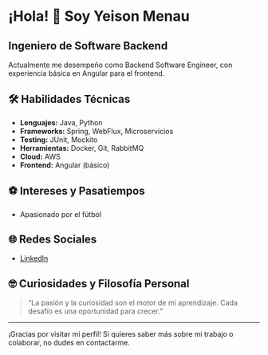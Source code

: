 # ¡Hola! 👋 Soy Yeison Menau

## **Ingeniero de Software Backend**  
Actualmente me desempeño como Backend Software Engineer, con experiencia básica en Angular para el frontend.

## 🛠️ Habilidades Técnicas

- **Lenguajes:** Java, Python
- **Frameworks:** Spring, WebFlux, Microservicios
- **Testing:** JUnit, Mockito
- **Herramientas:** Docker, Git, RabbitMQ
- **Cloud:** AWS
- **Frontend:** Angular (básico)

## ⚽ Intereses y Pasatiempos

- Apasionado por el fútbol

## 🌐 Redes Sociales

- [LinkedIn](https://www.linkedin.com/in/yeisonmenau/)

## 🤓 Curiosidades y Filosofía Personal

> “La pasión y la curiosidad son el motor de mi aprendizaje. Cada desafío es una oportunidad para crecer.”

---

¡Gracias por visitar mi perfil! Si quieres saber más sobre mi trabajo o colaborar, no dudes en contactarme.
